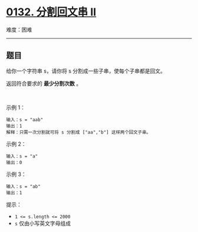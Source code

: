 # [0132. 分割回文串 II](https://leetcode-cn.com/problems/palindrome-partitioning-ii)

难度：困难

---

## 题目

给你一个字符串 s，请你将 s 分割成一些子串，使每个子串都是回文。

返回符合要求的 **最少分割次数** 。

 

示例 1：

```
输入：s = "aab"
输出：1
解释：只需一次分割就可将 s 分割成 ["aa","b"] 这样两个回文子串。
```

示例 2：

```
输入：s = "a"
输出：0
```

示例 3：

```
输入：s = "ab"
输出：1
```

提示：

- `1 <= s.length <= 2000`
- `s` 仅由小写英文字母组成
